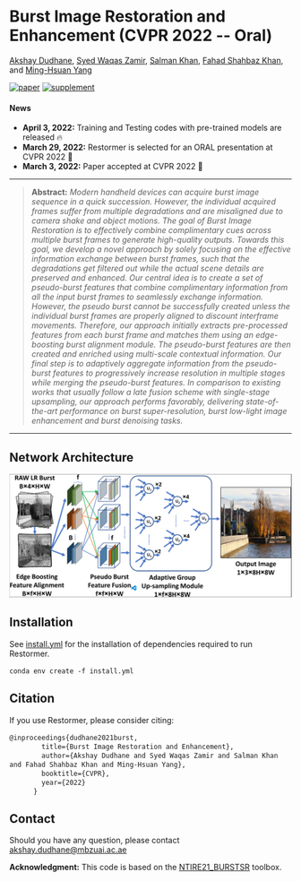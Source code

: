# Burst Image Restoration and Enhancement (CVPR 2022 -- Oral)

[Akshay Dudhane](https://scholar.google.com/citations?user=BG_XEmkAAAAJ&hl=en), [Syed Waqas Zamir](https://scholar.google.es/citations?user=WNGPkVQAAAAJ&hl=en), [Salman Khan](https://salman-h-khan.github.io/), [Fahad Shahbaz Khan](https://scholar.google.es/citations?user=zvaeYnUAAAAJ&hl=en), and [Ming-Hsuan Yang](https://scholar.google.com/citations?user=p9-ohHsAAAAJ&hl=en)

[![paper](https://img.shields.io/badge/arXiv-Paper-<COLOR>.svg)](https://arxiv.org/abs/2110.03680)
[![supplement](https://img.shields.io/badge/Supplementary-Material-red)](https://mbzuaiac-my.sharepoint.com/:b:/g/personal/akshay_dudhane_mbzuai_ac_ae/EZgPZBPNqUZDpeBtmh4MQvUBmvspLo8iy2SuovNuswH0Nw?e=Il33lg)


#### News
- **April 3, 2022:** Training and Testing codes with pre-trained models are released :fire:
- **March 29, 2022:** Restormer is selected for an ORAL presentation at CVPR 2022 :dizzy:
- **March 3, 2022:** Paper accepted at CVPR 2022 :tada: 

<hr />

> **Abstract:** *Modern handheld devices can acquire burst image sequence in a quick succession. However, the individual acquired frames suffer from multiple degradations and are misaligned due to camera shake and object motions. The goal of Burst Image Restoration is to effectively combine
complimentary cues across multiple burst frames to generate high-quality outputs. Towards this goal, we develop a novel approach by solely focusing on the effective information exchange between burst frames, such that the degradations get filtered out while the actual scene details are preserved and enhanced. Our central idea is to create a set of pseudo-burst features that combine complimentary information from all the input burst frames to
seamlessly exchange information. However, the pseudo burst cannot be successfully created unless the individual burst frames are properly aligned to discount interframe movements. Therefore, our approach initially extracts pre-processed features from each burst frame and matches them using an edge-boosting burst alignment module. The pseudo-burst features are then created and enriched using multi-scale contextual information. Our final step is to adaptively aggregate information from the pseudo-burst features to progressively increase resolution in multiple stages while merging the pseudo-burst features. In comparison to existing works that usually follow a late fusion scheme with single-stage upsampling, our approach performs favorably, delivering state-of-the-art performance on burst super-resolution, burst low-light image enhancement and burst denoising tasks.* 
<hr />

## Network Architecture

<img src = 'block_diagram.png'> 

## Installation

See [install.yml](install.yml) for the installation of dependencies required to run Restormer.
```
conda env create -f install.yml
```

## Citation
If you use Restormer, please consider citing:
    
    @inproceedings{dudhane2021burst,
            title={Burst Image Restoration and Enhancement},
            author={Akshay Dudhane and Syed Waqas Zamir and Salman Khan and Fahad Shahbaz Khan and Ming-Hsuan Yang},
            booktitle={CVPR},
            year={2022}
          }


## Contact
Should you have any question, please contact akshay.dudhane@mbzuai.ac.ae


**Acknowledgment:** This code is based on the [NTIRE21_BURSTSR](https://github.com/goutamgmb/NTIRE21_BURSTSR) toolbox.
